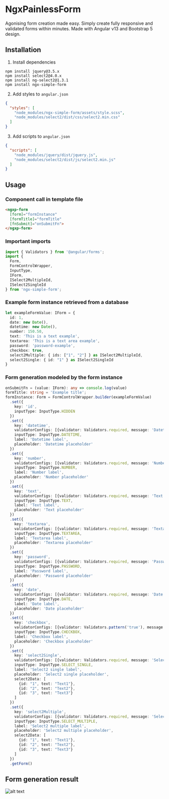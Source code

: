 # NgxPainlessForm

Agonising form creation made easy. 
Simply create fully responsive and validated forms within minutes. 
Made with Angular v13 and Bootstrap 5 design.

## Installation

1. Install dependencies
```
npm install jquery@3.5.x
npm install select2@4.0.x
npm install ng-select2@1.3.1
npm install ngx-simple-form
```

2. Add styles to `angular.json`
```json
{
  "styles": [
    "node_modules/ngx-simple-form/assets/style.scss",
    "node_modules/select2/dist/css/select2.min.css"
  ]
}
```

3. Add scripts to `angular.json`
```json
{
  "scripts": [
    "node_modules/jquery/dist/jquery.js",
    "node_modules/select2/dist/js/select2.min.js"
  ]
}
```

## Usage

### Component call in template file
```html
<ngxp-form
  [form]="formInstance"
  [formTitle]="formTitle"
  [fnSubmit]="onSubmitFn">
</ngxp-form>
```

### Important imports
```typescript
import { Validators } from '@angular/forms';
import { 
  Form, 
  FormControlWrapper, 
  InputType,
  IForm,
  ISelect2MultipleId,
  ISelect2SingleId
} from 'ngx-simple-form';
```

### Example form instance retrieved from a database
```typescript
let exampleFormValue: IForm = {
  id: 1,
  date: new Date(),
  datetime: new Date(),
  number: 150.50,
  text: 'This is a text example',
  textarea: 'This is a text area example',
  password: 'password-example',
  checkbox: true,
  select2Multiple: { ids: ["1", "2"] } as ISelect2MultipleId,
  select2Single: { id: "1" } as ISelect2SingleId
}
```

### Form generation modeled by the form instance
```typescript
onSubmitFn = (value: IForm): any => console.log(value)
formTitle: string = 'Example title';
formInstance: Form = FormControlWrapper.builder(exampleFormValue)
  .set({
    key: 'id', 
    inputType: InputType.HIDDEN
  })
  .set({
    key: 'datetime', 
    validatorConfigs: [{validator: Validators.required, message: 'Datetime required!', validatorName: 'required'}],
    inputType: InputType.DATETIME,
    label: 'Datetime label',
    placeholder: 'Datetime placeholder'
  })
  .set({
    key: 'number', 
    validatorConfigs: [{validator: Validators.required, message: 'Number required!', validatorName: 'required'}],
    inputType: InputType.NUMBER,
    label: 'Number label',
    placeholder: 'Number placeholder'
  })
  .set({
    key: 'text', 
    validatorConfigs: [{validator: Validators.required, message: 'Text required!', validatorName: 'required'}],
    inputType: InputType.TEXT,
    label: 'Text label',
    placeholder: 'Text placeholder'
  })
  .set({
    key: 'textarea', 
    validatorConfigs: [{validator: Validators.required, message: 'Textarea required!', validatorName: 'required'}],
    inputType: InputType.TEXTAREA,
    label: 'Textarea label',
    placeholder: 'Textarea placeholder'
  })
  .set({
    key: 'password', 
    validatorConfigs: [{validator: Validators.required, message: 'Password required!', validatorName: 'required'}],
    inputType: InputType.PASSWORD,
    label: 'Password label',
    placeholder: 'Password placeholder'
  })
  .set({
    key: 'date', 
    validatorConfigs: [{validator: Validators.required, message: 'Date required!', validatorName: 'required'}],
    inputType: InputType.DATE,
    label: 'Date label',
    placeholder: 'Date placeholder'
  })
  .set({
    key: 'checkbox', 
    validatorConfigs: [{validator: Validators.pattern('true'), message: 'Checkbox required!', validatorName: 'pattern'}],
    inputType: InputType.CHECKBOX,
    label: 'Checkbox label',
    placeholder: 'Checkbox placeholder'
  })
  .set({
    key: 'select2Single', 
    validatorConfigs: [{validator: Validators.required, message: 'Select2 single required!', validatorName: 'required'}],
    inputType: InputType.SELECT_SINGLE,
    label: 'Select2 single label',
    placeholder: 'Select2 single placeholder',
    select2Data: [
      {id: "1", text: "Text1"},
      {id: "2", text: "Text2"},
      {id: "3", text: "Text3"}
    ]
  })
  .set({
    key: 'select2Multiple', 
    validatorConfigs: [{validator: Validators.required, message: 'Select2 multiple required!', validatorName: 'required'}],
    inputType: InputType.SELECT_MULTIPLE,
    label: 'Select2 multiple label',
    placeholder: 'Select2 multiple placeholder',
    select2Data: [
      {id: "1", text: "Text1"},
      {id: "2", text: "Text2"},
      {id: "3", text: "Text3"}
    ]
  })
  .getForm()
```

## Form generation result
![alt text](https://github.com/brunotot/ngx-painless-form/blob/main/docs/form-example.png?raw=true)
